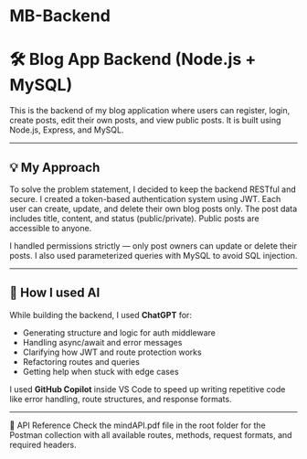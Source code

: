# MB-Backend


# 🛠️ Blog App Backend (Node.js + MySQL)

This is the backend of my blog application where users can register, login, create posts, edit their own posts, and view public posts. It is built using Node.js, Express, and MySQL.

---

## 💡 My Approach

To solve the problem statement, I decided to keep the backend RESTful and secure. I created a token-based authentication system using JWT. Each user can create, update, and delete their own blog posts only. The post data includes title, content, and status (public/private). Public posts are accessible to anyone.

I handled permissions strictly — only post owners can update or delete their posts. I also used parameterized queries with MySQL to avoid SQL injection.

---

## 🤖 How I used AI

While building the backend, I used **ChatGPT** for:

- Generating structure and logic for auth middleware
- Handling async/await and error messages
- Clarifying how JWT and route protection works
- Refactoring routes and queries
- Getting help when stuck with edge cases

I used **GitHub Copilot** inside VS Code to speed up writing repetitive code like error handling, route structures, and response formats.

---

📌 API Reference
Check the mindAPI.pdf file in the root folder for the Postman collection with all available routes, methods, request formats, and required headers.
